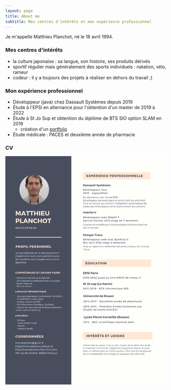 ```yaml
---
layout: page
title: About me
subtitle: Mes centres d'intérêts et mon expérience professionnel
---
```


Je m'appelle Matthieu Planchot, né le 18 avril 1994.

### Mes centres d'intérêts
* la culture japonaise : sa langue, son histoire, ses produits dérivés
* sportif régulier mais généralement des sports individuels : natation, vélo, rameur
* codeur : il y a toujours des projets à réaliser en dehors du travail ;)

### Mon expérience professionnel
* Développeur (java) chez Dassault Systèmes depuis 2019
* Étude à l'EPSI en alternance pour l'obtention d'un master de 2019 à 2022
* Étude à St Jo Sup et obtention du diplôme de BTS SIO option SLAM en 2019
  * création d'un [portfolio](http://mat.planchot.free.fr/)
* Étude médicale : PACES et deuxième année de pharmacie 

### CV
![CV Matthieu PLANCHOT](assets/img/Matthieu%20PLANCHOT.png)
